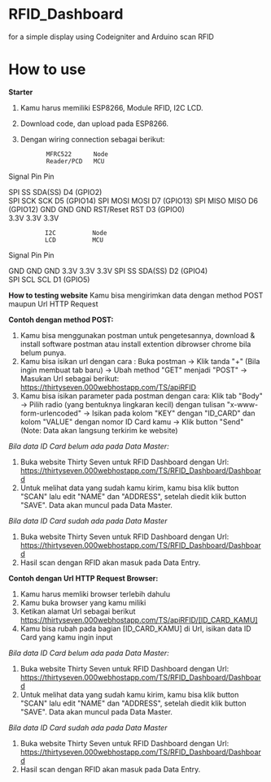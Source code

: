 # RFID_Dashboard
for a simple display using Codeigniter and Arduino scan RFID

# How to use
**Starter**

1. Kamu harus memiliki ESP8266, Module RFID, I2C LCD.
2. Download code, dan upload pada ESP8266.
3. Dengan wiring connection sebagai berikut:


              MFRC522      Node     
              Reader/PCD   MCU      
  Signal      Pin          Pin      

  SPI SS      SDA(SS)      D4 (GPIO2)       
  SPI SCK     SCK          D5 (GPIO14)
  SPI MOSI    MOSI         D7 (GPIO13)
  SPI MISO    MISO         D6 (GPIO12)
  GND         GND          GND
  RST/Reset   RST          D3 (GPIO0)        
  3.3V        3.3V         3.3V


              I2C          Node     
              LCD          MCU      
  Signal      Pin          Pin      

  GND         GND          GND
  3.3V        3.3V         3.3V
  SPI SS      SDA(SS)      D2 (GPIO4)       
  SPI SCL     SCL          D1 (GPIO5)
 
 
**How to testing website**
Kamu bisa mengirimkan data dengan method POST maupun Url HTTP Request

**Contoh dengan method POST:**
1. Kamu bisa menggunakan postman untuk pengetesannya, download & install software postman atau install extention dibrowser chrome bila belum punya.
2. Kamu bisa isikan url dengan cara : 
   Buka postman -> Klik tanda "+" (Bila ingin membuat tab baru) -> Ubah method "GET" menjadi "POST" -> Masukan Url sebagai berikut: https://thirtyseven.000webhostapp.com/TS/apiRFID
3. Kamu bisa isikan parameter pada postman dengan cara:
   Klik tab "Body" -> Pilih radio (yang bentuknya lingkaran kecil) dengan tulisan "x-www-form-urlencoded" -> Isikan pada kolom "KEY" dengan "ID_CARD" dan kolom "VALUE" dengan nomor ID Card kamu -> Klik button "Send" (Note: Data akan langsung terkirim ke website)


*Bila data ID Card belum ada pada Data Master:*
1. Buka website Thirty Seven untuk RFID Dashboard dengan Url: https://thirtyseven.000webhostapp.com/TS/RFID_Dashboard/Dashboard
2. Untuk melihat data yang sudah kamu kirim, kamu bisa klik button "SCAN" lalu edit "NAME" dan "ADDRESS", setelah diedit klik button "SAVE". Data akan muncul pada Data Master.


*Bila data ID Card sudah ada pada Data Master*
1. Buka website Thirty Seven untuk RFID Dashboard dengan Url: https://thirtyseven.000webhostapp.com/TS/RFID_Dashboard/Dashboard
2. Hasil scan dengan RFID akan masuk pada Data Entry.


**Contoh dengan Url HTTP Request Browser:**
1. Kamu harus memliki browser terlebih dahulu
2. Kamu buka browser yang kamu miliki
3. Ketikan alamat Url sebagai berikut
   https://thirtyseven.000webhostapp.com/TS/apiRFID/[ID_CARD_KAMU]
4. Kamu bisa rubah pada bagian [ID_CARD_KAMU] di Url, isikan data ID Card yang kamu ingin input


*Bila data ID Card belum ada pada Data Master:*
1. Buka website Thirty Seven untuk RFID Dashboard dengan Url: https://thirtyseven.000webhostapp.com/TS/RFID_Dashboard/Dashboard
2. Untuk melihat data yang sudah kamu kirim, kamu bisa klik button "SCAN" lalu edit "NAME" dan "ADDRESS", setelah diedit klik button "SAVE". Data akan muncul pada Data Master.


*Bila data ID Card sudah ada pada Data Master*
1. Buka website Thirty Seven untuk RFID Dashboard dengan Url: https://thirtyseven.000webhostapp.com/TS/RFID_Dashboard/Dashboard
2. Hasil scan dengan RFID akan masuk pada Data Entry.



